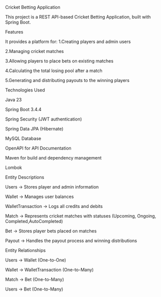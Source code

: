 Cricket Betting Application

This project is a REST API-based Cricket Betting Application, built with Spring Boot.

Features

It provides a platform for:
1.Creating players and admin users

2.Managing cricket matches

3.Allowing players to place bets on existing matches

4.Calculating the total losing pool after a match

5.Generating and distributing payouts to the winning players

Technologies Used

Java 23

Spring Boot 3.4.4

Spring Security (JWT authentication)

Spring Data JPA (Hibernate)

MySQL Database

OpenAPI for API Documentation

Maven for build and dependency management

Lombok


Entity Descriptions

Users -> Stores player and admin information

Wallet -> Manages user balances

WalletTransaction -> Logs all credits and debits

Match -> Represents cricket matches with statuses (Upcoming, Ongoing, Completed,AutoCompleted)

Bet -> Stores player bets placed on matches

Payout -> Handles the payout process and winning distributions


Entity Relationships

Users -> Wallet (One-to-One)

Wallet -> WalletTransaction (One-to-Many)

Match -> Bet (One-to-Many)

Users -> Bet (One-to-Many)


